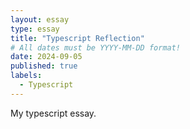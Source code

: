 ```yaml
---
layout: essay
type: essay
title: "Typescript Reflection"
# All dates must be YYYY-MM-DD format!
date: 2024-09-05
published: true
labels:
  - Typescript
---
```


My typescript essay.
